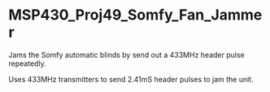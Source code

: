 # MSP430_Proj49_Somfy_Fan_Jammer
Jams the Somfy automatic blinds by send out a 433MHz header pulse repeatedly.

Uses 433MHz transmitters to send 2.41mS header pulses to jam the unit.
